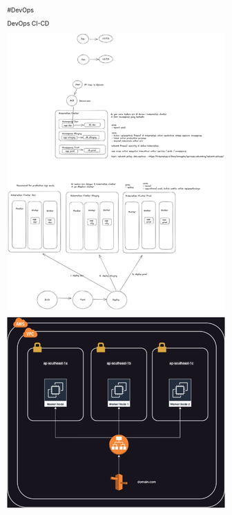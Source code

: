 #DevOps

DevOps CI-CD

![Kubernetes Namespaces & Network policy Diagram](DevOps.png)

![Kubernetes Namespaces & Network policy Diagram](devops-dian-pratama.drawio.png)
